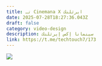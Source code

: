 ```yaml
---
title: تـ Cinemana X ايرثلنك
date: 2025-07-28T18:27:36.043Z
draft: false
category: video-design
description: سينمانا إكس إيرثلنك
link: https://t.me/techtouch7/173
---
```

![](/images/uploads/1000109848.jpg)